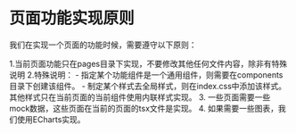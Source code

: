 # 页面功能实现原则

我们在实现一个页面的功能时候，需要遵守以下原则：

1.当前页面功能只在pages目录下实现，不要修改其他任何文件内容，除非有特殊说明
2.特殊说明：
    - 指定某个功能组件是一个通用组件，则需要在components目录下创建该组件。
    - 制定某个样式去全局样式，则在index.css中添加该样式。其他样式只在当前页面的当前组件使用内联样式实现。
3. 一些页面需要一些mock数据，这些页面在当前的页面的tsx文件是实现。
4. 如果需要一些图表，我们使用ECharts实现。
